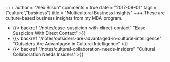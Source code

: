 +++
author = "Alex Bilson"
comments = true
date = "2017-09-01"
tags = ["culture","business"]
title = "Multicultural Business Insights"
+++
These are culture-based business insights from my MBA program.

- {{< backref "/notes/ease-suspicion-with-direct-contact" "Ease Suspicion With Direct Contact" >}}
- {{< backref "/notes/outsiders-are-advantaged-in-cultural-intelligence" "Outsiders Are Advantaged in Cultural Intelligence" >}}
- {{< backref "/notes/cultural-collaboration-needs-insiders" "Cultural Collaboration Needs Insiders" >}}
